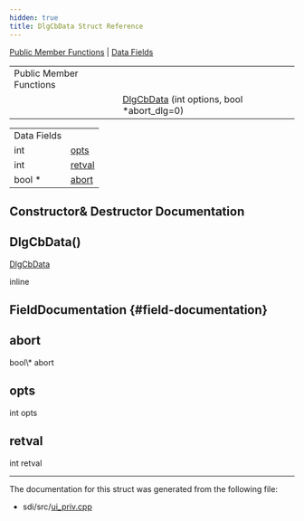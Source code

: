 ```yaml
---
hidden: true
title: DlgCbData Struct Reference
---
```


[Public Member Functions](#pub-methods) \| [Data Fields](#pub-attribs)

|  |  |
|----|----|
| Public Member Functions |  |
|   | [DlgCbData](#a5202c76fa7aa1576242d563f2655ea56) (int options, bool \*abort_dlg=0) |

|             |                                              |
|-------------|----------------------------------------------|
| Data Fields |                                              |
| int         | [opts](#a191f2528f846a0e450c4fae4054b8077)   |
| int         | [retval](#a7f345697df7eb20c9aba1ab6980cae8f) |
| bool \*     | [abort](#aace6b524f16d7faedcceaf838cb1927d)  |

## Constructor& Destructor Documentation

## DlgCbData() <a href="#a5202c76fa7aa1576242d563f2655ea56" id="a5202c76fa7aa1576242d563f2655ea56"></a>

<p><a href="struct_dlg_cb_data.md">DlgCbData</a></p>

inline

## FieldDocumentation {#field-documentation}

## abort <a href="#aace6b524f16d7faedcceaf838cb1927d" id="aace6b524f16d7faedcceaf838cb1927d"></a>

<p>bool\* abort</p>

## opts <a href="#a191f2528f846a0e450c4fae4054b8077" id="a191f2528f846a0e450c4fae4054b8077"></a>

<p>int opts</p>

## retval <a href="#a7f345697df7eb20c9aba1ab6980cae8f" id="a7f345697df7eb20c9aba1ab6980cae8f"></a>

<p>int retval</p>

------------------------------------------------------------------------

The documentation for this struct was generated from the following file:

- sdi/src/<a href="ui__priv_8cpp.md">ui_priv.cpp</a>
